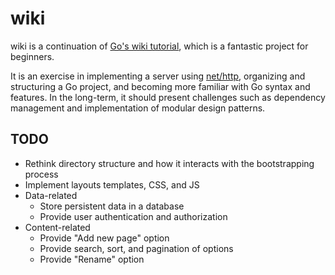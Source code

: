 # wiki

wiki is a continuation of
[Go's wiki tutorial](https://golang.org/doc/articles/wiki/), which is a
fantastic project for beginners.

It is an exercise in implementing a server using
[net/http](https://golang.org/pkg/net/http/), organizing and structuring
a Go project, and becoming more familiar with Go syntax and features. In
the long-term, it should present challenges such as dependency management
and implementation of modular design patterns.

## TODO
- Rethink directory structure and how it interacts with the bootstrapping
process
- Implement layouts templates, CSS, and JS
- Data-related
  - Store persistent data in a database
  - Provide user authentication and authorization
- Content-related
  - Provide "Add new page" option
  - Provide search, sort, and pagination of options
  - Provide "Rename" option

